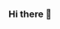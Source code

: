 ### Hi there 👋

<!--
**aliturkmen4/aliturkmen4** is a ✨ _special_ ✨ repository because its `README.md` (this file) appears on your GitHub profile.

Here are some ideas to get you started:

- 🔭 I’m currently working on ...
- 🌱 I’m currently learning 
- 👯 I’m looking to collaborate on ...
- 🤔 I’m looking for help with ...
- 💬 Ask me about ...
- 📫 How to reach me: [<img height="32" width="32" src="https://unpkg.com/simple-icons@v6/icons/linkedIn.svg" align="left" />] [linkendIn]
- 😄 Pronouns: ...
- ⚡ Fun fact: ...
-->
